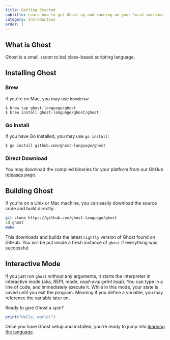 ```yaml
---
title: Getting Started
subtitle: Learn how to get Ghost up and running on your local machine.
category: Introduction
order: 1
---
```


## What is Ghost
Ghost is a small, (soon to be) class-based scripting language.

## Installing Ghost

### Brew
If you're on Mac, you may use `homebrew`:

```
$ brew tap ghost-language/ghost
$ brew install ghost-language/ghost/ghost
```

### Go Install
If you have Go installed, you may use `go install`:

```
$ go install github.com/ghost-language/ghost
```

### Direct Download
You may download the compiled binaries for your platform from our GitHub [releases](https://github.com/ghost-language/ghost/releases) page.

## Building Ghost
If you're on a Unix or Mac machine, you can easily download the source code and build directly:

```bash
git clone https://github.com/ghost-language/ghost
cd ghost
make
```

This downloads and builds the latest `nightly` version of Ghost found on GitHub. You will be put inside a fresh instance of `ghost` if everything was successful.

## Interactive Mode
If you just run `ghost` without any arguments, it starts the interpreter in interactive mode (aka, REPL mode, _read-eval-print loop_). You can type in a line of code, and immediately execute it. While in this mode, your state is saved until you exit the program. Meaning if you define a variable, you may reference the variable later on.

Ready to give Ghost a spin?

```javascript
print("Hello, world!")
```

Once you have Ghost setup and installed, you're ready to jump into [learning the language](/docs/{{version}}/syntax).